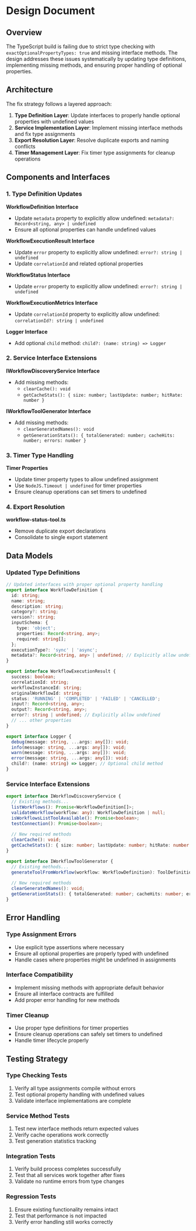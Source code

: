 # Design Document

## Overview

The TypeScript build is failing due to strict type checking with `exactOptionalPropertyTypes: true` and missing interface methods. The design addresses these issues systematically by updating type definitions, implementing missing methods, and ensuring proper handling of optional properties.

## Architecture

The fix strategy follows a layered approach:

1. **Type Definition Layer**: Update interfaces to properly handle optional properties with undefined values
2. **Service Implementation Layer**: Implement missing interface methods and fix type assignments
3. **Export Resolution Layer**: Resolve duplicate exports and naming conflicts
4. **Timer Management Layer**: Fix timer type assignments for cleanup operations

## Components and Interfaces

### 1. Type Definition Updates

**WorkflowDefinition Interface**
- Update `metadata` property to explicitly allow undefined: `metadata?: Record<string, any> | undefined`
- Ensure all optional properties can handle undefined values

**WorkflowExecutionResult Interface**
- Update `error` property to explicitly allow undefined: `error?: string | undefined`
- Update `correlationId` and related optional properties

**WorkflowStatus Interface**
- Update `error` property to explicitly allow undefined: `error?: string | undefined`

**WorkflowExecutionMetrics Interface**
- Update `correlationId` property to explicitly allow undefined: `correlationId?: string | undefined`

**Logger Interface**
- Add optional `child` method: `child?: (name: string) => Logger`

### 2. Service Interface Extensions

**IWorkflowDiscoveryService Interface**
- Add missing methods:
  - `clearCache(): void`
  - `getCacheStats(): { size: number; lastUpdate: number; hitRate: number }`

**IWorkflowToolGenerator Interface**
- Add missing methods:
  - `clearGeneratedNames(): void`
  - `getGenerationStats(): { totalGenerated: number; cacheHits: number; errors: number }`

### 3. Timer Type Handling

**Timer Properties**
- Update timer property types to allow undefined assignment
- Use `NodeJS.Timeout | undefined` for timer properties
- Ensure cleanup operations can set timers to undefined

### 4. Export Resolution

**workflow-status-tool.ts**
- Remove duplicate export declarations
- Consolidate to single export statement

## Data Models

### Updated Type Definitions

```typescript
// Updated interfaces with proper optional property handling
export interface WorkflowDefinition {
  id: string;
  name: string;
  description: string;
  category?: string;
  version?: string;
  inputSchema: {
    type: 'object';
    properties: Record<string, any>;
    required: string[];
  };
  executionType?: 'sync' | 'async';
  metadata?: Record<string, any> | undefined; // Explicitly allow undefined
}

export interface WorkflowExecutionResult {
  success: boolean;
  correlationId: string;
  workflowInstanceId: string;
  originalWorkflowId: string;
  status: 'RUNNING' | 'COMPLETED' | 'FAILED' | 'CANCELLED';
  input?: Record<string, any>;
  output?: Record<string, any>;
  error?: string | undefined; // Explicitly allow undefined
  // ... other properties
}

export interface Logger {
  debug(message: string, ...args: any[]): void;
  info(message: string, ...args: any[]): void;
  warn(message: string, ...args: any[]): void;
  error(message: string, ...args: any[]): void;
  child?: (name: string) => Logger; // Optional child method
}
```

### Service Interface Extensions

```typescript
export interface IWorkflowDiscoveryService {
  // Existing methods...
  listWorkflows(): Promise<WorkflowDefinition[]>;
  validateWorkflow(workflow: any): WorkflowDefinition | null;
  isWorkflowsListToolAvailable(): Promise<boolean>;
  testConnection(): Promise<boolean>;
  
  // New required methods
  clearCache(): void;
  getCacheStats(): { size: number; lastUpdate: number; hitRate: number };
}

export interface IWorkflowToolGenerator {
  // Existing methods...
  generateToolFromWorkflow(workflow: WorkflowDefinition): ToolDefinition;
  
  // New required methods
  clearGeneratedNames(): void;
  getGenerationStats(): { totalGenerated: number; cacheHits: number; errors: number };
}
```

## Error Handling

### Type Assignment Errors
- Use explicit type assertions where necessary
- Ensure all optional properties are properly typed with undefined
- Handle cases where properties might be undefined in assignments

### Interface Compatibility
- Implement missing methods with appropriate default behavior
- Ensure all interface contracts are fulfilled
- Add proper error handling for new methods

### Timer Cleanup
- Use proper type definitions for timer properties
- Ensure cleanup operations can safely set timers to undefined
- Handle timer lifecycle properly

## Testing Strategy

### Type Checking Tests
1. Verify all type assignments compile without errors
2. Test optional property handling with undefined values
3. Validate interface implementations are complete

### Service Method Tests
1. Test new interface methods return expected values
2. Verify cache operations work correctly
3. Test generation statistics tracking

### Integration Tests
1. Verify build process completes successfully
2. Test that all services work together after fixes
3. Validate no runtime errors from type changes

### Regression Tests
1. Ensure existing functionality remains intact
2. Test that performance is not impacted
3. Verify error handling still works correctly